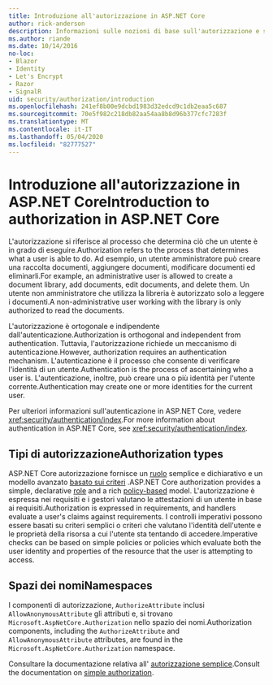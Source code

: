 ```yaml
---
title: Introduzione all'autorizzazione in ASP.NET Core
author: rick-anderson
description: Informazioni sulle nozioni di base sull'autorizzazione e sul funzionamento dell'autorizzazione nelle app ASP.NET Core.
ms.author: riande
ms.date: 10/14/2016
no-loc:
- Blazor
- Identity
- Let's Encrypt
- Razor
- SignalR
uid: security/authorization/introduction
ms.openlocfilehash: 241ef8b00e9dcbd1983d32edcd9c1db2eaa5c687
ms.sourcegitcommit: 70e5f982c218db82aa54aa8b8d96b377cfc7283f
ms.translationtype: MT
ms.contentlocale: it-IT
ms.lasthandoff: 05/04/2020
ms.locfileid: "82777527"
---
```

# <a name="introduction-to-authorization-in-aspnet-core"></a><span data-ttu-id="546c8-103">Introduzione all'autorizzazione in ASP.NET Core</span><span class="sxs-lookup"><span data-stu-id="546c8-103">Introduction to authorization in ASP.NET Core</span></span>

<a name="security-authorization-introduction"></a>

<span data-ttu-id="546c8-104">L'autorizzazione si riferisce al processo che determina ciò che un utente è in grado di eseguire.</span><span class="sxs-lookup"><span data-stu-id="546c8-104">Authorization refers to the process that determines what a user is able to do.</span></span> <span data-ttu-id="546c8-105">Ad esempio, un utente amministratore può creare una raccolta documenti, aggiungere documenti, modificare documenti ed eliminarli.</span><span class="sxs-lookup"><span data-stu-id="546c8-105">For example, an administrative user is allowed to create a document library, add documents, edit documents, and delete them.</span></span> <span data-ttu-id="546c8-106">Un utente non amministratore che utilizza la libreria è autorizzato solo a leggere i documenti.</span><span class="sxs-lookup"><span data-stu-id="546c8-106">A non-administrative user working with the library is only authorized to read the documents.</span></span>

<span data-ttu-id="546c8-107">L'autorizzazione è ortogonale e indipendente dall'autenticazione.</span><span class="sxs-lookup"><span data-stu-id="546c8-107">Authorization is orthogonal and independent from authentication.</span></span> <span data-ttu-id="546c8-108">Tuttavia, l'autorizzazione richiede un meccanismo di autenticazione.</span><span class="sxs-lookup"><span data-stu-id="546c8-108">However, authorization requires an authentication mechanism.</span></span> <span data-ttu-id="546c8-109">L'autenticazione è il processo che consente di verificare l'identità di un utente.</span><span class="sxs-lookup"><span data-stu-id="546c8-109">Authentication is the process of ascertaining who a user is.</span></span> <span data-ttu-id="546c8-110">L'autenticazione, inoltre, può creare una o più identità per l'utente corrente.</span><span class="sxs-lookup"><span data-stu-id="546c8-110">Authentication may create one or more identities for the current user.</span></span>

<span data-ttu-id="546c8-111">Per ulteriori informazioni sull'autenticazione in ASP.NET Core, vedere <xref:security/authentication/index>.</span><span class="sxs-lookup"><span data-stu-id="546c8-111">For more information about authentication in ASP.NET Core, see <xref:security/authentication/index>.</span></span>

## <a name="authorization-types"></a><span data-ttu-id="546c8-112">Tipi di autorizzazione</span><span class="sxs-lookup"><span data-stu-id="546c8-112">Authorization types</span></span>

<span data-ttu-id="546c8-113">ASP.NET Core autorizzazione fornisce un [ruolo](xref:security/authorization/roles) semplice e dichiarativo e un modello avanzato [basato sui criteri](xref:security/authorization/policies) .</span><span class="sxs-lookup"><span data-stu-id="546c8-113">ASP.NET Core authorization provides a simple, declarative [role](xref:security/authorization/roles) and a rich [policy-based](xref:security/authorization/policies) model.</span></span> <span data-ttu-id="546c8-114">L'autorizzazione è espressa nei requisiti e i gestori valutano le attestazioni di un utente in base ai requisiti.</span><span class="sxs-lookup"><span data-stu-id="546c8-114">Authorization is expressed in requirements, and handlers evaluate a user's claims against requirements.</span></span> <span data-ttu-id="546c8-115">I controlli imperativi possono essere basati su criteri semplici o criteri che valutano l'identità dell'utente e le proprietà della risorsa a cui l'utente sta tentando di accedere.</span><span class="sxs-lookup"><span data-stu-id="546c8-115">Imperative checks can be based on simple policies or policies which evaluate both the user identity and properties of the resource that the user is attempting to access.</span></span>

## <a name="namespaces"></a><span data-ttu-id="546c8-116">Spazi dei nomi</span><span class="sxs-lookup"><span data-stu-id="546c8-116">Namespaces</span></span>

<span data-ttu-id="546c8-117">I componenti di autorizzazione, `AuthorizeAttribute` inclusi `AllowAnonymousAttribute` gli attributi e, si trovano `Microsoft.AspNetCore.Authorization` nello spazio dei nomi.</span><span class="sxs-lookup"><span data-stu-id="546c8-117">Authorization components, including the `AuthorizeAttribute` and `AllowAnonymousAttribute` attributes, are found in the `Microsoft.AspNetCore.Authorization` namespace.</span></span>

<span data-ttu-id="546c8-118">Consultare la documentazione relativa all' [autorizzazione semplice](xref:security/authorization/simple).</span><span class="sxs-lookup"><span data-stu-id="546c8-118">Consult the documentation on [simple authorization](xref:security/authorization/simple).</span></span>
